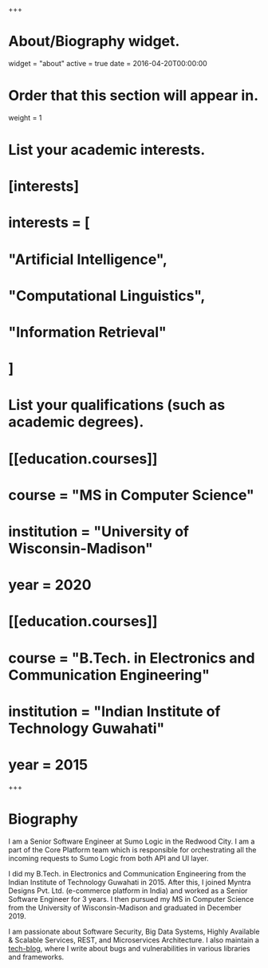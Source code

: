 +++
# About/Biography widget.
widget = "about"
active = true
date = 2016-04-20T00:00:00

# Order that this section will appear in.
weight = 1

# List your academic interests.
# [interests]
#   interests = [
#     "Artificial Intelligence",
#     "Computational Linguistics",
#     "Information Retrieval"
#   ]

# List your qualifications (such as academic degrees).
# [[education.courses]]
#   course = "MS in Computer Science"
#   institution = "University of Wisconsin-Madison"
#   year = 2020

# [[education.courses]]
#   course = "B.Tech. in Electronics and Communication Engineering"
#   institution = "Indian Institute of Technology Guwahati"
#   year = 2015
 
+++

# Biography

I am a Senior Software Engineer at Sumo Logic in the Redwood City. I am a part of the Core Platform team which is responsible for orchestrating all the incoming requests to Sumo Logic from both API and UI layer.

I did my B.Tech. in Electronics and Communication Engineering from the Indian Institute of Technology Guwahati in 2015. After this, I joined Myntra Designs Pvt. Ltd. (e-commerce platform in India) and worked as a Senior Software Engineer for 3 years. I then pursued my MS in Computer Science from the University of Wisconsin-Madison and graduated in December 2019. 

I am passionate about Software Security, Big Data Systems, Highly Available & Scalable Services, REST, and Microservices Architecture. I also maintain a [tech-blog](https://medium.com/calvin-codes), where I write about bugs and vulnerabilities in various libraries and frameworks.